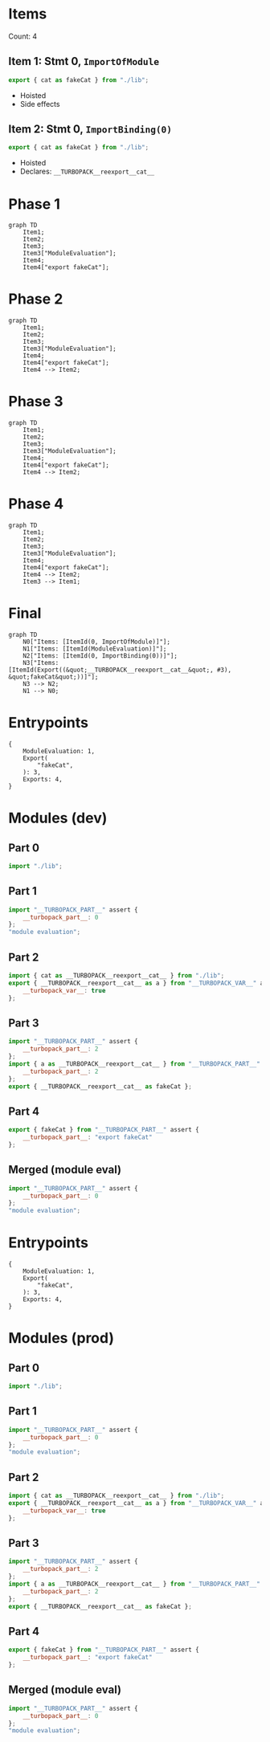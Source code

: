 # Items

Count: 4

## Item 1: Stmt 0, `ImportOfModule`

```js
export { cat as fakeCat } from "./lib";

```

- Hoisted
- Side effects

## Item 2: Stmt 0, `ImportBinding(0)`

```js
export { cat as fakeCat } from "./lib";

```

- Hoisted
- Declares: `__TURBOPACK__reexport__cat__`

# Phase 1
```mermaid
graph TD
    Item1;
    Item2;
    Item3;
    Item3["ModuleEvaluation"];
    Item4;
    Item4["export fakeCat"];
```
# Phase 2
```mermaid
graph TD
    Item1;
    Item2;
    Item3;
    Item3["ModuleEvaluation"];
    Item4;
    Item4["export fakeCat"];
    Item4 --> Item2;
```
# Phase 3
```mermaid
graph TD
    Item1;
    Item2;
    Item3;
    Item3["ModuleEvaluation"];
    Item4;
    Item4["export fakeCat"];
    Item4 --> Item2;
```
# Phase 4
```mermaid
graph TD
    Item1;
    Item2;
    Item3;
    Item3["ModuleEvaluation"];
    Item4;
    Item4["export fakeCat"];
    Item4 --> Item2;
    Item3 --> Item1;
```
# Final
```mermaid
graph TD
    N0["Items: [ItemId(0, ImportOfModule)]"];
    N1["Items: [ItemId(ModuleEvaluation)]"];
    N2["Items: [ItemId(0, ImportBinding(0))]"];
    N3["Items: [ItemId(Export((&quot;__TURBOPACK__reexport__cat__&quot;, #3), &quot;fakeCat&quot;))]"];
    N3 --> N2;
    N1 --> N0;
```
# Entrypoints

```
{
    ModuleEvaluation: 1,
    Export(
        "fakeCat",
    ): 3,
    Exports: 4,
}
```


# Modules (dev)
## Part 0
```js
import "./lib";

```
## Part 1
```js
import "__TURBOPACK_PART__" assert {
    __turbopack_part__: 0
};
"module evaluation";

```
## Part 2
```js
import { cat as __TURBOPACK__reexport__cat__ } from "./lib";
export { __TURBOPACK__reexport__cat__ as a } from "__TURBOPACK_VAR__" assert {
    __turbopack_var__: true
};

```
## Part 3
```js
import "__TURBOPACK_PART__" assert {
    __turbopack_part__: 2
};
import { a as __TURBOPACK__reexport__cat__ } from "__TURBOPACK_PART__" assert {
    __turbopack_part__: 2
};
export { __TURBOPACK__reexport__cat__ as fakeCat };

```
## Part 4
```js
export { fakeCat } from "__TURBOPACK_PART__" assert {
    __turbopack_part__: "export fakeCat"
};

```
## Merged (module eval)
```js
import "__TURBOPACK_PART__" assert {
    __turbopack_part__: 0
};
"module evaluation";

```
# Entrypoints

```
{
    ModuleEvaluation: 1,
    Export(
        "fakeCat",
    ): 3,
    Exports: 4,
}
```


# Modules (prod)
## Part 0
```js
import "./lib";

```
## Part 1
```js
import "__TURBOPACK_PART__" assert {
    __turbopack_part__: 0
};
"module evaluation";

```
## Part 2
```js
import { cat as __TURBOPACK__reexport__cat__ } from "./lib";
export { __TURBOPACK__reexport__cat__ as a } from "__TURBOPACK_VAR__" assert {
    __turbopack_var__: true
};

```
## Part 3
```js
import "__TURBOPACK_PART__" assert {
    __turbopack_part__: 2
};
import { a as __TURBOPACK__reexport__cat__ } from "__TURBOPACK_PART__" assert {
    __turbopack_part__: 2
};
export { __TURBOPACK__reexport__cat__ as fakeCat };

```
## Part 4
```js
export { fakeCat } from "__TURBOPACK_PART__" assert {
    __turbopack_part__: "export fakeCat"
};

```
## Merged (module eval)
```js
import "__TURBOPACK_PART__" assert {
    __turbopack_part__: 0
};
"module evaluation";

```

